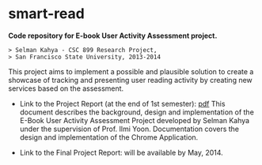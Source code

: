 # smart-read
**Code repository for E-book User Activity Assessment project.**


```
> Selman Kahya - CSC 899 Research Project, 
> San Francisco State University, 2013-2014
```


This project aims to implement a possible and plausible solution to create a showcase of tracking and presenting user reading activity by creating new services based on the assessment.

* Link to the Project Report (at the end of 1st semester): [pdf]
This document describes the background, design and implementation of the E-Book User Activity Assessment Project developed by Selman Kahya under the supervision of Prof. Ilmi Yoon. Documentation covers the design and implementation of the Chrome Application.

* Link to the Final Project Report: will be available by May, 2014.


[pdf]:https://github.com/Selmanh/smart-read/blob/13bfb09d866662898eff54ed27d1407ccb9df1e9/CSC899%20Report.pdf?raw=true

    